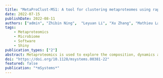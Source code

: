 ```yaml
---
title: "MetaProClust-MS1: A tool for clustering metaproteomes using rapid MS1 profiling"
date: 2022-07-15
publishDate: 2022-08-11
authors: ["admin", "Zhibin Ning",  "Leyuan Li", "Xu Zhang", "Mathieu Lavallée-Adam", "Daniel Figeys"]
tags:
    - Metaproteomics
    - Microbiome
    - Software
    - Shiny 
publication_types: ["2"]
abstract: Metaproteomics is used to explore the composition, dynamics and function of microbial communities. How-ever, acquiring data by tandem mass spectrometry is time consuming and resource intensive. To mediate this challenge, we present MetaProClust-MS1, a computational framework for microbiome screening developed to reduce the time required for data acquisition by mass spectrometry. In this proof-of-concept study, we tested MetaProClust-MS1 on data acquired using short 15 minute MS1-only mass spectrometry gradients and compared the results to those produced using data acquired by a traditional tandem mass spectrometry approach. MetaProClust-MS1 identified robust microbiome shifts caused by xenobiotics in both datasets. Cluster topologies were also significantly correlated. We demonstrate that MetaProClust-MS1 is able to rapidly screen microbiomes using only short MS1 profiles. This approach can be used to prioritize samples for deep metaproteomic analysis and will be especially useful in large-scale metaproteomic screens or in clinical settings where rapid results are required.
doi: "https://doi.org/10.1128/msystems.00381-22"
featured: false
publication: "*mSystems*"
---
```


